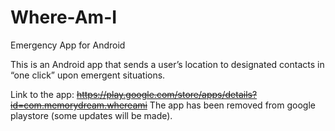 # Where-Am-I
Emergency App for Android

This is an Android app that sends a user’s location to designated contacts in “one click” upon emergent situations.

Link to the app: ~~https://play.google.com/store/apps/details?id=com.memorydream.whereami~~
The app has been removed from google playstore (some updates will be made).
